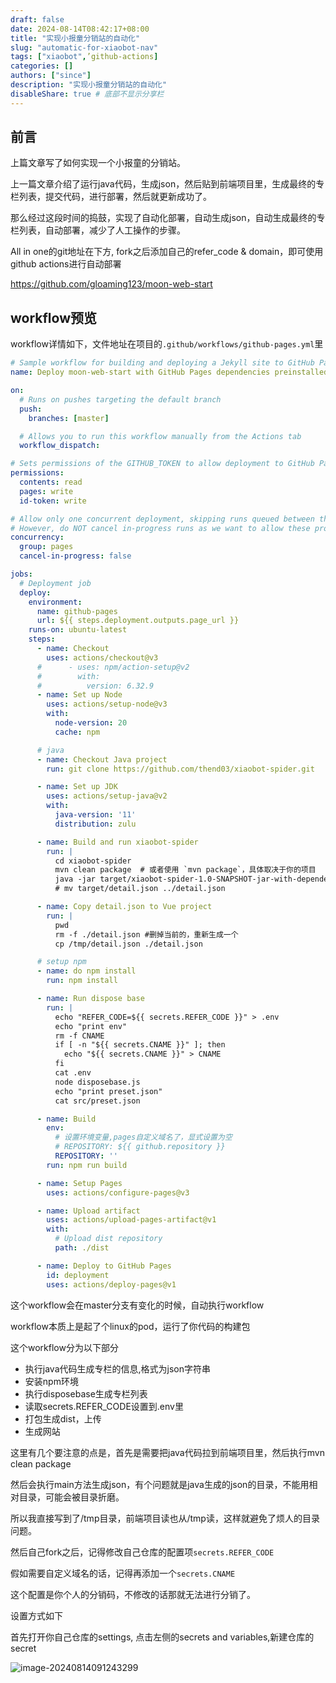 ```yaml
---
draft: false
date: 2024-08-14T08:42:17+08:00
title: "实现小报童分销站的自动化"
slug: "automatic-for-xiaobot-nav" 
tags: ["xiaobot",’github-actions]
categories: []
authors: ["since"]
description: "实现小报童分销站的自动化"
disableShare: true # 底部不显示分享栏
---
```




## 前言

上篇文章写了如何实现一个小报童的分销站。



上一篇文章介绍了运行java代码，生成json，然后贴到前端项目里，生成最终的专栏列表，提交代码，进行部署，然后就更新成功了。



那么经过这段时间的捣鼓，实现了自动化部署，自动生成json，自动生成最终的专栏列表，自动部署，减少了人工操作的步骤。



All in one的git地址在下方, fork之后添加自己的refer_code & domain，即可使用github actions进行自动部署

https://github.com/gloaming123/moon-web-start



## workflow预览

workflow详情如下，文件地址在项目的`.github/workflows/github-pages.yml`里

```yaml
# Sample workflow for building and deploying a Jekyll site to GitHub Pages
name: Deploy moon-web-start with GitHub Pages dependencies preinstalled

on:
  # Runs on pushes targeting the default branch
  push:
    branches: [master]

  # Allows you to run this workflow manually from the Actions tab
  workflow_dispatch:

# Sets permissions of the GITHUB_TOKEN to allow deployment to GitHub Pages
permissions:
  contents: read
  pages: write
  id-token: write

# Allow only one concurrent deployment, skipping runs queued between the run in-progress and latest queued.
# However, do NOT cancel in-progress runs as we want to allow these production deployments to complete.
concurrency:
  group: pages
  cancel-in-progress: false

jobs:
  # Deployment job
  deploy:
    environment:
      name: github-pages
      url: ${{ steps.deployment.outputs.page_url }}
    runs-on: ubuntu-latest
    steps:
      - name: Checkout
        uses: actions/checkout@v3
      #      - uses: npm/action-setup@v2
      #        with:
      #          version: 6.32.9
      - name: Set up Node
        uses: actions/setup-node@v3
        with:
          node-version: 20
          cache: npm

      # java
      - name: Checkout Java project
        run: git clone https://github.com/thend03/xiaobot-spider.git

      - name: Set up JDK
        uses: actions/setup-java@v2
        with:
          java-version: '11'
          distribution: zulu

      - name: Build and run xiaobot-spider
        run: |
          cd xiaobot-spider
          mvn clean package  # 或者使用 `mvn package`，具体取决于你的项目
          java -jar target/xiaobot-spider-1.0-SNAPSHOT-jar-with-dependencies.jar  # 运行你的主方法，生成 detail.json
          # mv target/detail.json ../detail.json

      - name: Copy detail.json to Vue project
        run: |
          pwd
          rm -f ./detail.json #删掉当前的，重新生成一个
          cp /tmp/detail.json ./detail.json

      # setup npm
      - name: do npm install
        run: npm install

      - name: Run dispose base
        run: |
          echo "REFER_CODE=${{ secrets.REFER_CODE }}" > .env
          echo "print env"
          rm -f CNAME
          if [ -n "${{ secrets.CNAME }}" ]; then
            echo "${{ secrets.CNAME }}" > CNAME
          fi
          cat .env
          node disposebase.js
          echo "print preset.json"
          cat src/preset.json

      - name: Build
        env:
          # 设置环境变量,pages自定义域名了，显式设置为空
          # REPOSITORY: ${{ github.repository }}
          REPOSITORY: ''
        run: npm run build

      - name: Setup Pages
        uses: actions/configure-pages@v3

      - name: Upload artifact
        uses: actions/upload-pages-artifact@v1
        with:
          # Upload dist repository
          path: ./dist

      - name: Deploy to GitHub Pages
        id: deployment
        uses: actions/deploy-pages@v1
```





这个workflow会在master分支有变化的时候，自动执行workflow



workflow本质上是起了个linux的pod，运行了你代码的构建包



这个workflow分为以下部分

- 执行java代码生成专栏的信息,格式为json字符串
- 安装npm环境
- 执行disposebase生成专栏列表
- 读取secrets.REFER_CODE设置到.env里
- 打包生成dist，上传
- 生成网站



这里有几个要注意的点是，首先是需要把java代码拉到前端项目里，然后执行mvn clean package

然后会执行main方法生成json，有个问题就是java生成的json的目录，不能用相对目录，可能会被目录折磨。

所以我直接写到了/tmp目录，前端项目读也从/tmp读，这样就避免了烦人的目录问题。



然后自己fork之后，记得修改自己仓库的配置项`secrets.REFER_CODE`

假如需要自定义域名的话，记得再添加一个`secrets.CNAME`

这个配置是你个人的分销码，不修改的话那就无法进行分销了。



设置方式如下

首先打开你自己仓库的settings, 点击左侧的secrets and variables,新建仓库的secret

![image-20240814091243299](https://cdn.jsdelivr.net/gh/thend03/mdPic/picGo/202408140912324.png)



